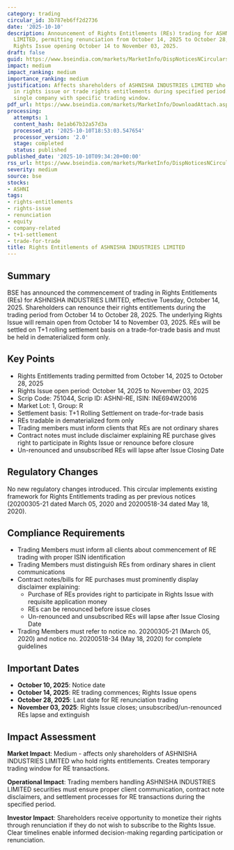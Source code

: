 ```yaml
---
category: trading
circular_id: 3b787eb6ff2d2736
date: '2025-10-10'
description: Announcement of Rights Entitlements (REs) trading for ASHNISHA INDUSTRIES
  LIMITED, permitting renunciation from October 14, 2025 to October 28, 2025, with
  Rights Issue opening October 14 to November 03, 2025.
draft: false
guid: https://www.bseindia.com/markets/MarketInfo/DispNoticesNCirculars.aspx?Noticeid={9FBB6A09-3A2D-4E2D-AEC3-E63D5E312870}&noticeno=20251010-17&dt=10/10/2025&icount=17&totcount=72&flag=0
impact: medium
impact_ranking: medium
importance_ranking: medium
justification: Affects shareholders of ASHNISHA INDUSTRIES LIMITED who may participate
  in rights issue or trade rights entitlements during specified period. Limited to
  single company with specific trading window.
pdf_url: https://www.bseindia.com/markets/MarketInfo/DownloadAttach.aspx?id=20251010-17&attachedId=
processing:
  attempts: 1
  content_hash: 8e1ab67b32a57d3a
  processed_at: '2025-10-10T18:53:03.547654'
  processor_version: '2.0'
  stage: completed
  status: published
published_date: '2025-10-10T09:34:20+00:00'
rss_url: https://www.bseindia.com/markets/MarketInfo/DispNoticesNCirculars.aspx?Noticeid={9FBB6A09-3A2D-4E2D-AEC3-E63D5E312870}&noticeno=20251010-17&dt=10/10/2025&icount=17&totcount=72&flag=0
severity: medium
source: bse
stocks:
- ASHNI
tags:
- rights-entitlements
- rights-issue
- renunciation
- equity
- company-related
- t+1-settlement
- trade-for-trade
title: Rights Entitlements of ASHNISHA INDUSTRIES LIMITED
---
```


## Summary

BSE has announced the commencement of trading in Rights Entitlements (REs) for ASHNISHA INDUSTRIES LIMITED, effective Tuesday, October 14, 2025. Shareholders can renounce their rights entitlements during the trading period from October 14 to October 28, 2025. The underlying Rights Issue will remain open from October 14 to November 03, 2025. REs will be settled on T+1 rolling settlement basis on a trade-for-trade basis and must be held in dematerialized form only.

## Key Points

- Rights Entitlements trading permitted from October 14, 2025 to October 28, 2025
- Rights Issue open period: October 14, 2025 to November 03, 2025
- Scrip Code: 751044, Scrip ID: ASHNI-RE, ISIN: INE694W20016
- Market Lot: 1, Group: R
- Settlement basis: T+1 Rolling Settlement on trade-for-trade basis
- REs tradable in dematerialized form only
- Trading members must inform clients that REs are not ordinary shares
- Contract notes must include disclaimer explaining RE purchase gives right to participate in Rights Issue or renounce before closure
- Un-renounced and unsubscribed REs will lapse after Issue Closing Date

## Regulatory Changes

No new regulatory changes introduced. This circular implements existing framework for Rights Entitlements trading as per previous notices (20200305-21 dated March 05, 2020 and 20200518-34 dated May 18, 2020).

## Compliance Requirements

- Trading Members must inform all clients about commencement of RE trading with proper ISIN identification
- Trading Members must distinguish REs from ordinary shares in client communications
- Contract notes/bills for RE purchases must prominently display disclaimer explaining:
  - Purchase of REs provides right to participate in Rights Issue with requisite application money
  - REs can be renounced before issue closes
  - Un-renounced and unsubscribed REs will lapse after Issue Closing Date
- Trading Members must refer to notice no. 20200305-21 (March 05, 2020) and notice no. 20200518-34 (May 18, 2020) for complete guidelines

## Important Dates

- **October 10, 2025**: Notice date
- **October 14, 2025**: RE trading commences; Rights Issue opens
- **October 28, 2025**: Last date for RE renunciation trading
- **November 03, 2025**: Rights Issue closes; unsubscribed/un-renounced REs lapse and extinguish

## Impact Assessment

**Market Impact**: Medium - affects only shareholders of ASHNISHA INDUSTRIES LIMITED who hold rights entitlements. Creates temporary trading window for RE transactions.

**Operational Impact**: Trading members handling ASHNISHA INDUSTRIES LIMITED securities must ensure proper client communication, contract note disclaimers, and settlement processes for RE transactions during the specified period.

**Investor Impact**: Shareholders receive opportunity to monetize their rights through renunciation if they do not wish to subscribe to the Rights Issue. Clear timelines enable informed decision-making regarding participation or renunciation.